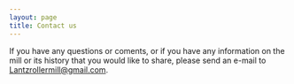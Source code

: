```yaml
---
layout: page
title: Contact us
---
```


If you have any questions or coments, or if you have any information on the mill or its history that you would like to share, please send an e-mail to Lantzrollermill@gmail.com.
